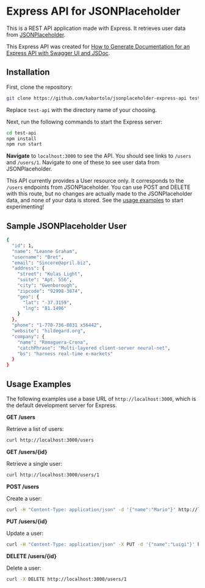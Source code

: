 # Express API for JSONPlaceholder

This is a REST API application made with Express. It retrieves user data from [JSONPlaceholder](https://jsonplaceholder.typicode.com/).

This Express API was created for [How to Generate Documentation for an Express API with Swagger UI and JSDoc](https://kabartolo.com/tutorials/how-to-document-express-api-with-swagger).

## Installation

First, clone the repository:

```sh
git clone https://github.com/kabartolo/jsonplaceholder-express-api test-api 

```

Replace `test-api` with the directory name of your choosing.

Next, run the following commands to start the Express server:

```sh
cd test-api
npm install
npm run start

```

**Navigate** to `localhost:3000` to see the API. You should see links to `/users` and `/users/1`. Navigate to one of these to see user data from JSONPlaceholder.

This API currently provides a User resource only. It corresponds to the `/users` endpoints from JSONPlaceholder. You can use POST and DELETE with this route, but no changes are actually made to the JSONPlaceholder data, and none of your data is stored. See the [usage examples](#usage-examples) to start experimenting!

## Sample JSONPlaceholder User

```sh
{
  "id": 1,
  "name": "Leanne Graham",
  "username": "Bret",
  "email": "Sincere@april.biz",
  "address": {
    "street": "Kulas Light",
    "suite": "Apt. 556",
    "city": "Gwenborough",
    "zipcode": "92998-3874",
    "geo": {
      "lat": "-37.3159",
      "lng": "81.1496"
    }
  },
  "phone": "1-770-736-8031 x56442",
  "website": "hildegard.org",
  "company": {
    "name": "Romaguera-Crona",
    "catchPhrase": "Multi-layered client-server neural-net",
    "bs": "harness real-time e-markets"
  }
}
```

## Usage Examples

The following examples use a base URL of `http://localhost:3000`, which is the default development server for Express.

**GET /users**

Retrieve a list of users:

```sh
curl http://localhost:3000/users
```

**GET /users/{id}**

Retrieve a single user:

```sh
curl http://localhost:3000/users/1
```
**POST /users**

Create a user:

```sh
curl -H "Content-Type: application/json" -d '{"name":"Mario"}' http://localhost:3000/users
```

**PUT /users/{id}**

Update a user:

```sh
curl -H "Content-Type: application/json" -X PUT -d '{"name":"Luigi"}' http://localhost:3000/users/1
```

**DELETE /users/{id}**

Delete a user:

```sh
curl -X DELETE http://localhost:3000/users/1
```